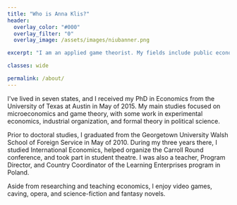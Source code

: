 ```yaml
---
title: "Who is Anna Klis?"
header:
  overlay_color: "#000"
  overlay_filter: "0"
  overlay_image: /assets/images/niubanner.png

excerpt: "I am an applied game theorist. My fields include public economics, environmental economics, and microeconomic theory, with a focus on externalities and coordination."

classes: wide

permalink: /about/
---
```


I've lived in seven states, and I received my PhD in Economics from the University of Texas at Austin in May of 2015. My main studies focused on microeconomics and game theory, with some work in experimental economics, industrial organization, and formal theory in political science. 

Prior to doctoral studies, I graduated from the Georgetown University Walsh School of Foreign Service in May of 2010.  During my three years there, I studied International Economics, helped organize the Carroll Round conference, and took part in student theatre.  I was also a teacher, Program Director, and Country Coordinator of the Learning Enterprises program in Poland. 

Aside from researching and teaching economics, I enjoy video games, caving, opera, and science-fiction and fantasy novels.﻿
